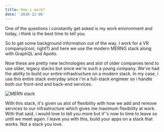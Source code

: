 ```yaml
---
title: How i work?
date: '2018-12-06'
---
```


One of the questions i constantly get asked is my work environment and today, i think is the best time to tell you.

So to get some background information out of the way. I work for a VR company(cool, right?) and here we use the modern MERNG stack along with GraphQL and Apollo.

Now these are pretty new technologies and alot of older companies tend to use older, legacy stacks but since we're such a young company. We've had the ability to build our entire infrastructure on a modern stack. In my case, i use this entire stack everyday since i'm a full-stack engineer so i handle both our front-end and back-end services.

![MERN stack](https://blog.hyperiondev.com/wp-content/uploads/2018/09/Blog-Article-MERN-Stack.jpg)

With this stack, it's given us alot of flexibility with how we add and remove services to our infrastructure which gives me maximum flexibility at work. With that said, i would love to tell you more but it''s now to time to leave so until we meet again. I leave you with this, build your apps on a stack that works. Not a stack you love.
